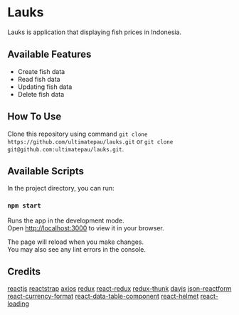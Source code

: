 # Lauks

Lauks is application that displaying fish prices in Indonesia.

## Available Features

- Create fish data
- Read fish data
- Updating fish data
- Delete fish data

## How To Use

Clone this repository using command `git clone https://github.com/ultimatepau/lauks.git` or `git clone git@github.com:ultimatepau/lauks.git`.

## Available Scripts

In the project directory, you can run:

### `npm start`

Runs the app in the development mode.\
Open [http://localhost:3000](http://localhost:3000) to view it in your browser.

The page will reload when you make changes.\
You may also see any lint errors in the console.

## Credits

[reactjs](https://reactjs.org/)
[reactstrap](https://reactstrap.github.io/)
[axios](https://github.com/axios/axios)
[redux](https://github.com/reduxjs/redux)
[react-redux](https://github.com/reduxjs/react-redux)
[redux-thunk](https://github.com/reduxjs/redux-thunk)
[dayjs](https://github.com/iamkun/dayjs)
[json-reactform](https://github.com/eFishery/json-reactform)
[react-currency-format](https://github.com/mohitgupta8888/react-currency-format)
[react-data-table-component](https://github.com/jbetancur/react-data-table-component)
[react-helmet](https://github.com/nfl/react-helmet)
[react-loading](https://github.com/fakiolinho/react-loading)